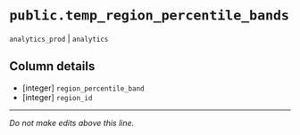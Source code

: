 # `public.temp_region_percentile_bands`
`analytics_prod` | `analytics`

## Column details
* [integer]   `region_percentile_band`
* [integer]   `region_id`

-------------------------------------------------------------------------------
*Do not make edits above this line.*
